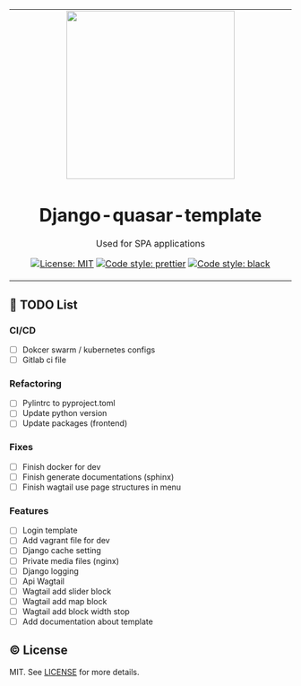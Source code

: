 <!-- markdownlint-disable MD033 MD041 MD013 -->
<table align="center"><tr><td align="center" width="9999">

<img width="300" src="frontend/static/images/logo.png">

# Django-quasar-template

Used for SPA applications

[![License: MIT](https://img.shields.io/badge/License-MIT-yellow.svg)](LICENSE.md)
[![Code style: prettier](https://img.shields.io/badge/code_style-prettier-ff69b4.svg)](https://github.com/prettier/prettier)
[![Code style: black](https://img.shields.io/badge/code%20style-black-000000.svg)](https://github.com/psf/black)

</td></tr></table>

## :scroll: TODO List

### CI/CD

- [ ] Dokcer swarm / kubernetes configs
- [ ] Gitlab ci file

### Refactoring

- [ ] Pylintrc to pyproject.toml
- [ ] Update python version
- [ ] Update packages (frontend)

### Fixes

- [ ] Finish docker for dev
- [ ] Finish generate documentations (sphinx)
- [ ] Finish wagtail use page structures in menu

### Features

- [ ] Login template
- [ ] Add vagrant file for dev
- [ ] Django cache setting
- [ ] Private media files (nginx)
- [ ] Django logging
- [ ] Api Wagtail
- [ ] Wagtail add slider block
- [ ] Wagtail add map block
- [ ] Wagtail add block width stop
- [ ] Add documentation about template

## :copyright: License

MIT. See [LICENSE](LICENSE.md) for more details.
